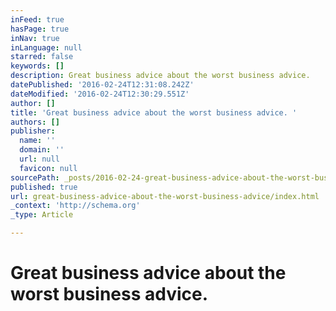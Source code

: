 ```yaml
---
inFeed: true
hasPage: true
inNav: true
inLanguage: null
starred: false
keywords: []
description: Great business advice about the worst business advice.
datePublished: '2016-02-24T12:31:08.242Z'
dateModified: '2016-02-24T12:30:29.551Z'
author: []
title: 'Great business advice about the worst business advice. '
authors: []
publisher:
  name: ''
  domain: ''
  url: null
  favicon: null
sourcePath: _posts/2016-02-24-great-business-advice-about-the-worst-business-advice.md
published: true
url: great-business-advice-about-the-worst-business-advice/index.html
_context: 'http://schema.org'
_type: Article

---
```

# Great business advice about the worst business advice.